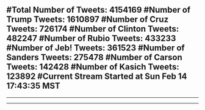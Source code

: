 #Total Number of Tweets: 4154169 
#Number of Trump Tweets: 1610897
#Number of Cruz Tweets: 726174
#Number of Clinton Tweets: 482247
#Number of Rubio Tweets: 433233
#Number of Jeb! Tweets: 361523
#Number of Sanders Tweets: 275478
#Number of Carson Tweets: 142428
#Number of Kasich Tweets: 123892
#Current Stream Started at Sun Feb 14 17:43:35 MST
---
---
---
